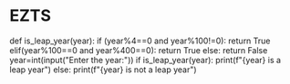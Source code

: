 # EZTS
def is_leap_year(year):
    if (year%4==0 and year%100!=0):
        return True
    elif(year%100==0 and year%400==0):
        return True
    else:
        return False
year=int(input("Enter the year:"))
if is_leap_year(year):
    print(f"{year} is a leap year")
else:
    print(f"{year} is not a leap year")
